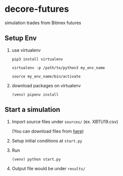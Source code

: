 # decore-futures
simulation trades from Bitmex futures

## Setup Env
1. use virtualenv
    ```
    pip3 install virtualenv
    
    virtualenv -p /path/to/python3 my_env_name
    
    source my_env_name/bin/activate
    
    ```
1. download packages on virtualenv
    ```
    (venv) pipenv install
    ```

## Start a simulation
1. Import source files under `sources/` (ex. XBTU19.csv)

    (You can download files from [here](https://console.cloud.google.com/storage/browser/decore-futures/trades?authuser=1&hl=zh-TW&organizationId=1053220464045&project=decore-gpd-btc-test))
1. Setup initial conditions at `start.py`
1.  Run
    ```
    (venv) python start.py
    ```
1. Output file would be under `results/`
